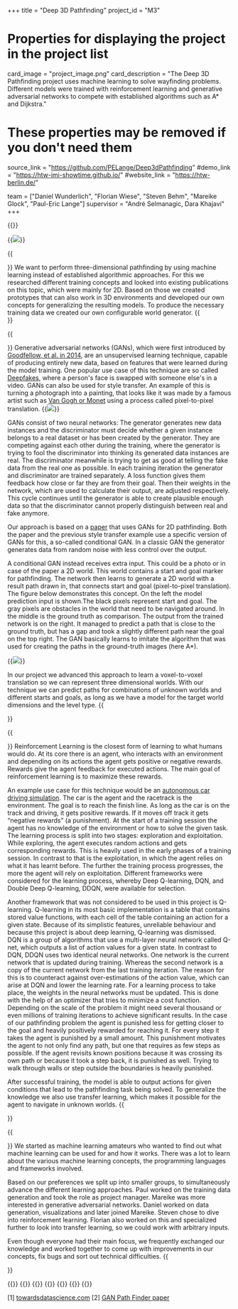+++
title = "Deep 3D Pathfinding"
project_id = "M3"

# Properties for displaying the project in the project list
card_image = "project_image.png"
card_description = "The Deep 3D Pathfinding project uses machine learning to solve wayfinding problems. Different models were trained with reinforcement learning and generative adversarial networks to compete with established algorithms such as A* and Dijkstra."

# These properties may be removed if you don't need them
source_link = "https://github.com/PELange/Deep3dPathfinding"
#demo_link = "https://htw-imi-showtime.github.io/"
#website_link = "https://htw-berlin.de/"

team = ["Daniel Wunderlich", "Florian Wiese", "Steven Behm", "Mareike Glock", "Paul-Eric Lange"]
supervisor = "André Selmanagic, Dara Khajavi"
+++

{{<mediathek id="37309d7e8fb35c250f0cffe83233df11">}}

{{<image src="banner.jpg">}}

{{<section title="Our Project">}}
We want to perform three-dimensional pathfinding by using machine learning instead of established algorithmic approaches. For this we researched different training concepts and looked into existing publications on this topic, which were mainly for 2D. 
Based on those we created prototypes that can also work in 3D environments and developed our own concepts for generalizing the resulting models. To produce the necessary training data we created our own configurable world generator.
{{</section >}}

{{<section title="Generative Adversarial Networks">}}
Generative adversarial networks (GANs), which were first introduced by <a href="https://arxiv.org/pdf/1406.2661.pdf" target="_blank">Goodfellow, et al. in 2014</a>, are an unsupervised learning technique, capable of producing entirely new data, based on features that were learned during the model training. One popular use case of this technique are so called <a href="https://medium.com/@lennartfr/deepfakes-and-the-world-of-generative-adversarial-networks-bf6937e70637" target="_blank">Deepfakes</a>, where a person's face is swapped with someone else's in a video. GANs can also be used for style transfer. An example of this is turning a photograph into a painting, that looks like it was made by a famous artist such as <a href="https://towardsdatascience.com/style-transfer-with-gans-on-hd-images-88e8efcf3716" target="_blank">Van Gogh or Monet</a> using a process called pixel-to-pixel translation.
{{<image src="paintings.jpg" caption="Style Transfer with GANs on HD Images [1]">}}

GANs consist of two neural networks: The generator generates new data instances and the discriminator must decide whether a given instance belongs to a real dataset or has been created by the generator. They are competing against each other during the training, where the generator is trying to fool the discriminator into thinking its generated data instances are real. The discriminator meanwhile is trying to get as good at telling the fake data from the real one as possible. In each training iteration the generator and discriminator are trained separately. A loss function gives them feedback how close or far they are from their goal. Then their weights in the network, which are used to calculate their output, are adjusted respectively. This cycle continues until the generator is able to create plausible enough data so that the discriminator cannot properly distinguish between real and fake anymore.

Our approach is based on a <a href="https://arxiv.org/pdf/1908.01499.pdf" target="_blank">paper</a> that uses GANs for 2D pathfinding. Both the paper and the previous style transfer example use a specific version of GANs for this, a so-called conditional GAN. In a classic GAN the generator generates data from random noise with less control over the output. 

A conditional GAN instead receives extra input. This could be a photo or in case of the paper a 2D world. This world contains a start and goal marker for pathfinding. The network then learns to generate a 2D world with a result path drawn in, that connects start and goal (pixel-to-pixel translation). The figure below demonstrates this concept. On the left the model prediction input is shown.The black pixels represent start and goal. The gray pixels are obstacles in the world that need to be navigated around. In the middle is the ground truth as comparison. The output from the trained network is on the right. It managed to predict a path that is close to the ground truth, but has a gap and took a slightly different path near the goal on the top right. The GAN basically learns to imitate the algorithm that was used for creating the paths in the ground-truth images (here A*).

{{<image src="gan_info.jpg" caption="GAN: Input / Ground truth / Output [2]">}}

In our project we advanced this approach to learn a voxel-to-voxel translation so we can represent three dimensional worlds. With our technique we can predict paths for combinations of unknown worlds and different starts and goals, as long as we have a model for the target world dimensions and the level type.
{{</section >}}

{{<section title="Reinforcement learning">}}
Reinforcement Learning is the closest form of learning to what humans would do. At its core there is an agent, who interacts with an environment and depending on its actions the agent gets positive or negative rewards. Rewards give the agent feedback for executed actions. The main goal of reinforcement learning is to maximize these rewards. 

An example use case for this technique would be an <a href="https://youtu.be/ryUEZAMI1DE?t=67" target="_blank">autonomous car driving simulation</a>. The car is the agent and the racetrack is the environment. The goal is to reach the finish line. As long as the car is on the track and driving, it gets positive rewards. If it moves off track it gets “negative rewards” (a punishment). 
At the start of a training session the agent has no knowledge of the environment or how to solve the given task. The learning process is split into two stages: exploration and exploitation. While exploring, the agent executes random actions and gets corresponding rewards. This is heavily used in the early phases of a training session. In contrast to that is the exploitation, in which the agent relies on what it has learnt before. The further the training process progresses, the more the agent will rely on exploitation. 
Different frameworks were considered for the learning process, whereby Deep Q-learning, DQN, and Double Deep Q-learning, DDQN, were available for selection.

Another framework that was not considered to be used in this project is Q-learning. Q-learning in its most basic implementation is a table that contains stored value functions, with each cell of the table containing an action for a given state. Because of its simplistic features, unreliable behaviour and because this project is about deep learning, Q-learning was dismissed. DQN is a group of algorithms that use a multi-layer neural network called Q-net, which outputs a list of action values ​​for a given state. In contrast to DQN, DDQN uses two identical neural networks. One network is the current network that is updated during training. Whereas the second network is a copy of the current network from the last training iteration. The reason for this is to counteract against over-estimations of the action value, which can arise at DQN and lower the learning rate. 
For a learning process to take place, the weights in the neural networks must be updated. This is done with the help of an optimizer that tries to minimize a cost function.  
Depending on the scale of the problem it might need several thousand or even millions of training iterations to achieve significant results. In the case of our pathfinding problem the agent is punished less for getting closer to the goal and heavily positively rewarded for reaching it. For every step it takes the agent is punished by a small amount. This punishment motivates the agent to not only find any path, but one that requires as few steps as possible. If the agent revisits known positions because it was crossing its own path or because it took a step back, it is punished as well. Trying to walk through walls or step outside the boundaries is heavily punished.

After successful training, the model is able to output actions for given conditions that lead to the pathfinding task being solved. To generalize the knowledge we also use transfer learning, which makes it possible for the agent to navigate in unknown worlds.
{{</section >}}

{{<section title="The Team">}}
We started as machine learning amateurs who wanted to find out what machine learning can be used for and how it works. There was a lot to learn about the various machine learning concepts, the programming languages and frameworks involved.

Based on our preferences we split up into smaller groups, to simultaneously advance the different learning approaches. Paul worked on the training data generation and took the role as project manager. Mareike was more interested in generative adversarial networks.
Daniel worked on data generation, visualizations and later joined Mareike. Steven chose to dive into reinforcement learning. Florian also worked on this and specialized further to look into transfer learning, so we could work with arbitrary inputs.

Even though everyone had their main focus, we frequently exchanged our knowledge and worked together to come up with improvements in our concepts, fix bugs and sort out technical difficulties.
{{</section >}}

{{<gallery>}}
{{<team-member image="daniel.jpg" name="Daniel Wunderlich">}}
{{<team-member image="florian.jpg" name="Florian Wiese">}}
{{<team-member image="steven.jpg" name="Steven Behm">}}
{{<team-member image="mareike.jpg" name="Mareike Glock">}}
{{<team-member image="paul.jpg" name="Paul-Eric Lange">}}
{{</gallery>}}


[1] <a href="https://towardsdatascience.com/style-transfer-with-gans-on-hd-images-88e8efcf3716">towardsdatascience.com</a>
[2] <a href="https://arxiv.org/pdf/1908.01499.pdf">GAN Path Finder paper</a>